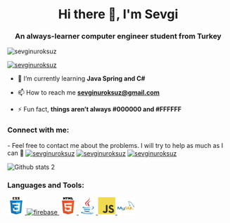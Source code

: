 <h1 align="center">Hi there 👋, I'm Sevgi</h1>
<h3 align="center">An always-learner computer engineer student from Turkey</h3>

<p align="left"> <img src="https://komarev.com/ghpvc/?username=sevginuroksuz&label=Profile%20views&color=0e75b6&style=flat" alt="sevginuroksuz" /> </p>

<p align="left"> <a href="https://github.com/ryo-ma/github-profile-trophy"><img src="https://github-profile-trophy.vercel.app/?username=sevginuroksuz" alt="sevginuroksuz" /></a> </p>

 </p>

- 🌱 I’m currently learning **Java Spring and C#**

- 📫 How to reach me **sevginuroksuz@gmail.com**

- ⚡ Fun fact, **things aren’t always #000000 and #FFFFFF**

<h3 align="left">Connect with me:</h3>
- Feel free to contact me about the problems. I will try to help as much as I can 🤞
<a href="https://www.linkedin.com/in/sevgi-nur-oksuz-8b91a5219" target="blank"><img align="center" src="https://cdn.jsdelivr.net/npm/simple-icons@3.0.1/icons/linkedin.svg" alt="sevginuroksuz" height="30" width="40" /></a>
<a href="https://medium.com/@sevginuroksuz" target="blank"><img align="center" src="https://cdn.jsdelivr.net/npm/simple-icons@3.0.1/icons/medium.svg" alt="sevginuroksuz" height="30" width="40" /></a>
<a href="https://medium.com/@sevginuroksuz" target="blank"><img align="center" src="https://cdn.jsdelivr.net/npm/simple-icons@3.0.1/icons/medium.svg" alt="sevginuroksuz" height="30" width="40" /></a>
</p>


![Github stats 2](https://github-readme-stats.vercel.app/api?username=sevginuroksuz&show_icons=true&theme=synthwave&card_width=1000&card_height=1000)


<h3 align="left">Languages and Tools:</h3>
<p align="left"> <a href="https://www.w3schools.com/css/" target="_blank"> <img src="https://raw.githubusercontent.com/devicons/devicon/master/icons/css3/css3-original-wordmark.svg" alt="css3" width="40" height="40"/> </a> <a href="https://firebase.google.com/" target="_blank"> <img src="https://www.vectorlogo.zone/logos/firebase/firebase-icon.svg" alt="firebase" width="40" height="40"/> </a> <a href="https://www.w3.org/html/" target="_blank"> <img src="https://raw.githubusercontent.com/devicons/devicon/master/icons/html5/html5-original-wordmark.svg" alt="html5" width="40" height="40"/> </a> <a href="https://www.java.com" target="_blank"> <img src="https://raw.githubusercontent.com/devicons/devicon/master/icons/java/java-original.svg" alt="java" width="40" height="40"/> </a> <a href="https://developer.mozilla.org/en-US/docs/Web/JavaScript" target="_blank"> <img src="https://raw.githubusercontent.com/devicons/devicon/master/icons/javascript/javascript-original.svg" alt="javascript" width="40" height="40"/> </a> <a href="https://www.mysql.com/" target="_blank"> <img src="https://raw.githubusercontent.com/devicons/devicon/master/icons/mysql/mysql-original-wordmark.svg" alt="mysql" width="40" height="40"/> </a>  
</p>

